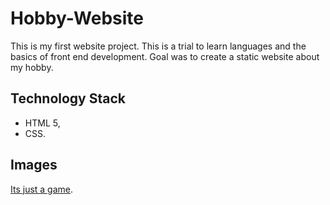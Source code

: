 # Hobby-Website

This is my first website project. This is a trial to learn languages and the basics of front end development. Goal was to create a static website about my hobby.

## Technology Stack

* HTML 5,
* CSS.

## Images

[Its just a game](https://imgs.search.brave.com/Gw13Nt8T3xIS1q1dCbDYxGINBf8ISypXo5TJX5xDjFw/rs:fit:485:200:1/g:ce/aHR0cDovL3d3dy5o/b29rZWRnYW1lcnMu/Y29tL2NvbnRlbnQv/ZmVhdHVyZXMvMzg4/L2hlYWRlci5qcGc).
